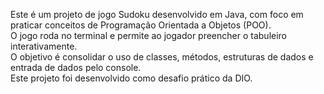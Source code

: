 Este é um projeto de jogo Sudoku desenvolvido em Java, com foco em praticar conceitos de Programação Orientada a Objetos (POO).  
O jogo roda no terminal e permite ao jogador preencher o tabuleiro interativamente.  
O objetivo é consolidar o uso de classes, métodos, estruturas de dados e entrada de dados pelo console.  
Este projeto foi desenvolvido como desafio prático da DIO.
